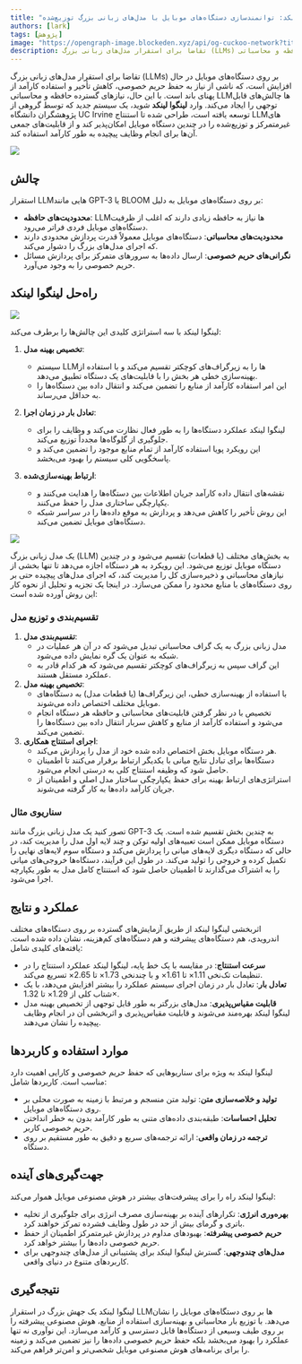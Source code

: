 ```yaml
---
title: "لینگوا لینکد: توانمندسازی دستگاه‌های موبایل با مدل‌های زبانی بزرگ توزیع‌شده"
authors: [lark]
tags: [پژوهش]
image: "https://opengraph-image.blockeden.xyz/api/og-cuckoo-network?title=لینگوا لینکد: توانمندسازی دستگاه‌های موبایل با مدل‌های زبانی بزرگ توزیع‌شده"
description: تقاضا برای استقرار مدل‌های زبانی بزرگ (LLMs) بر روی دستگاه‌های موبایل در حال افزایش است، که ناشی از نیاز به حفظ حریم خصوصی، کاهش تأخیر و استفاده کارآمد از پهنای باند است. با این حال، نیازهای گسترده حافظه و محاسباتی LLMها چالش‌های قابل توجهی را ایجاد می‌کند.
---
```


تقاضا برای استقرار مدل‌های زبانی بزرگ (LLMs) بر روی دستگاه‌های موبایل در حال افزایش است، که ناشی از نیاز به حفظ حریم خصوصی، کاهش تأخیر و استفاده کارآمد از پهنای باند است. با این حال، نیازهای گسترده حافظه و محاسباتی LLMها چالش‌های قابل توجهی را ایجاد می‌کند. وارد **لینگوا لینکد** شوید، یک سیستم جدید که توسط گروهی از پژوهشگران دانشگاه UC Irvine توسعه یافته است، طراحی شده تا استنتاج LLMهای غیرمتمرکز و توزیع‌شده را در چندین دستگاه موبایل امکان‌پذیر کند و از قابلیت‌های جمعی آن‌ها برای انجام وظایف پیچیده به طور کارآمد استفاده کند.

![](https://cuckoo-network.b-cdn.net/2024-07-08-lingualinked.webp)

## چالش

استقرار LLMهایی مانند GPT-3 یا BLOOM بر روی دستگاه‌های موبایل به دلیل:
- **محدودیت‌های حافظه**: LLMها نیاز به حافظه زیادی دارند که اغلب از ظرفیت دستگاه‌های موبایل فردی فراتر می‌رود.
- **محدودیت‌های محاسباتی**: دستگاه‌های موبایل معمولاً قدرت پردازش محدودی دارند که اجرای مدل‌های بزرگ را دشوار می‌کند.
- **نگرانی‌های حریم خصوصی**: ارسال داده‌ها به سرورهای متمرکز برای پردازش مسائل حریم خصوصی را به وجود می‌آورد.

## راه‌حل لینگوا لینکد

![](https://cuckoo-network.b-cdn.net/lingualinked.webp)

لینگوا لینکد با سه استراتژی کلیدی این چالش‌ها را برطرف می‌کند:

1. **تخصیص بهینه مدل**:
   - سیستم LLMها را به زیرگراف‌های کوچکتر تقسیم می‌کند و با استفاده از بهینه‌سازی خطی هر بخش را با قابلیت‌های یک دستگاه تطبیق می‌دهد.
   - این امر استفاده کارآمد از منابع را تضمین می‌کند و انتقال داده بین دستگاه‌ها را به حداقل می‌رساند.

2. **تعادل بار در زمان اجرا**:
   - لینگوا لینکد عملکرد دستگاه‌ها را به طور فعال نظارت می‌کند و وظایف را برای جلوگیری از گلوگاه‌ها مجدداً توزیع می‌کند.
   - این رویکرد پویا استفاده کارآمد از تمام منابع موجود را تضمین می‌کند و پاسخگویی کلی سیستم را بهبود می‌بخشد.

3. **ارتباط بهینه‌سازی‌شده**:
   - نقشه‌های انتقال داده کارآمد جریان اطلاعات بین دستگاه‌ها را هدایت می‌کنند و یکپارچگی ساختاری مدل را حفظ می‌کنند.
   - این روش تأخیر را کاهش می‌دهد و پردازش به موقع داده‌ها را در سراسر شبکه دستگاه‌های موبایل تضمین می‌کند.

![](https://cuckoo-network.b-cdn.net/lingualinked-lb.webp)

یک مدل زبانی بزرگ (LLM) به بخش‌های مختلف (یا قطعات) تقسیم می‌شود و در چندین دستگاه موبایل توزیع می‌شود. این رویکرد به هر دستگاه اجازه می‌دهد تا تنها بخشی از نیازهای محاسباتی و ذخیره‌سازی کل را مدیریت کند، که اجرای مدل‌های پیچیده حتی بر روی دستگاه‌های با منابع محدود را ممکن می‌سازد. در اینجا یک تجزیه و تحلیل از نحوه کار این روش آورده شده است:

### تقسیم‌بندی و توزیع مدل

1. **تقسیم‌بندی مدل**:
   - مدل زبانی بزرگ به یک گراف محاسباتی تبدیل می‌شود که در آن هر عملیات در شبکه به عنوان یک گره نمایش داده می‌شود.
   - این گراف سپس به زیرگراف‌های کوچکتر تقسیم می‌شود که هر کدام قادر به عملکرد مستقل هستند.
2. **تخصیص بهینه مدل**:
   - با استفاده از بهینه‌سازی خطی، این زیرگراف‌ها (یا قطعات مدل) به دستگاه‌های موبایل مختلف اختصاص داده می‌شوند.
   - تخصیص با در نظر گرفتن قابلیت‌های محاسباتی و حافظه هر دستگاه انجام می‌شود و استفاده کارآمد از منابع و کاهش سربار انتقال داده بین دستگاه‌ها را تضمین می‌کند.
3. **اجرای استنتاج همکاری**:
   - هر دستگاه موبایل بخش اختصاص داده شده خود از مدل را پردازش می‌کند.
   - دستگاه‌ها برای تبادل نتایج میانی با یکدیگر ارتباط برقرار می‌کنند تا اطمینان حاصل شود که وظیفه استنتاج کلی به درستی انجام می‌شود.
   - استراتژی‌های ارتباط بهینه برای حفظ یکپارچگی ساختار مدل اصلی و اطمینان از جریان کارآمد داده‌ها به کار گرفته می‌شوند.

### سناریوی مثال

تصور کنید یک مدل زبانی بزرگ مانند GPT-3 به چندین بخش تقسیم شده است. یک دستگاه موبایل ممکن است تعبیه‌های اولیه توکن و چند لایه اول مدل را مدیریت کند، در حالی که دستگاه دیگری لایه‌های میانی را پردازش می‌کند و دستگاه سوم لایه‌های نهایی را تکمیل کرده و خروجی را تولید می‌کند. در طول این فرآیند، دستگاه‌ها خروجی‌های میانی را به اشتراک می‌گذارند تا اطمینان حاصل شود که استنتاج کامل مدل به طور یکپارچه اجرا می‌شود.

## عملکرد و نتایج

اثربخشی لینگوا لینکد از طریق آزمایش‌های گسترده بر روی دستگاه‌های مختلف اندرویدی، هم دستگاه‌های پیشرفته و هم دستگاه‌های کم‌هزینه، نشان داده شده است. یافته‌های کلیدی شامل:

- **سرعت استنتاج**: در مقایسه با یک خط پایه، لینگوا لینکد عملکرد استنتاج را در تنظیمات تک‌نخی 1.11× تا 1.61× و با چندنخی 1.73× تا 2.65× تسریع می‌کند.
- **تعادل بار**: تعادل بار در زمان اجرای سیستم عملکرد را بیشتر افزایش می‌دهد، با یک شتاب کلی از 1.29× تا 1.32×.
- **قابلیت مقیاس‌پذیری**: مدل‌های بزرگتر به طور قابل توجهی از تخصیص بهینه مدل لینگوا لینکد بهره‌مند می‌شوند و قابلیت مقیاس‌پذیری و اثربخشی آن در انجام وظایف پیچیده را نشان می‌دهند.

## موارد استفاده و کاربردها

لینگوا لینکد به ویژه برای سناریوهایی که حفظ حریم خصوصی و کارایی اهمیت دارد مناسب است. کاربردها شامل:

- **تولید و خلاصه‌سازی متن**: تولید متن منسجم و مرتبط با زمینه به صورت محلی بر روی دستگاه‌های موبایل.
- **تحلیل احساسات**: طبقه‌بندی داده‌های متنی به طور کارآمد بدون به خطر انداختن حریم خصوصی کاربر.
- **ترجمه در زمان واقعی**: ارائه ترجمه‌های سریع و دقیق به طور مستقیم بر روی دستگاه.

## جهت‌گیری‌های آینده

لینگوا لینکد راه را برای پیشرفت‌های بیشتر در هوش مصنوعی موبایل هموار می‌کند:

- **بهره‌وری انرژی**: تکرارهای آینده بر بهینه‌سازی مصرف انرژی برای جلوگیری از تخلیه باتری و گرمای بیش از حد در طول وظایف فشرده تمرکز خواهند کرد.
- **حریم خصوصی پیشرفته**: بهبودهای مداوم در پردازش غیرمتمرکز اطمینان از حفظ حریم خصوصی داده‌ها را بیشتر خواهد کرد.
- **مدل‌های چندوجهی**: گسترش لینگوا لینکد برای پشتیبانی از مدل‌های چندوجهی برای کاربردهای متنوع در دنیای واقعی.

## نتیجه‌گیری

لینگوا لینکد یک جهش بزرگ در استقرار LLMها بر روی دستگاه‌های موبایل را نشان می‌دهد. با توزیع بار محاسباتی و بهینه‌سازی استفاده از منابع، هوش مصنوعی پیشرفته را بر روی طیف وسیعی از دستگاه‌ها قابل دسترسی و کارآمد می‌سازد. این نوآوری نه تنها عملکرد را بهبود می‌بخشد بلکه حفظ حریم خصوصی داده‌ها را نیز تضمین می‌کند و زمینه را برای برنامه‌های هوش مصنوعی موبایل شخصی‌تر و امن‌تر فراهم می‌کند.
